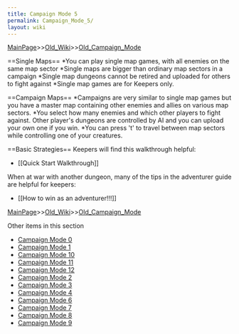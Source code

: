 ```yaml
---
title: Campaign Mode 5
permalink: Campaign_Mode_5/
layout: wiki
---
```


[MainPage](/keeperrl_wiki/ "wikilink")>>[Old_Wiki](/keeperrl_wiki/Old_Wiki "wikilink")>>[Old_Campaign_Mode](/keeperrl_wiki/Old_Campaign_Mode "wikilink")

==Single Maps==
*You can play single map games, with all enemies on the same map sector
*Single maps are bigger than ordinary map sectors in a campaign
*Single map dungeons cannot be retired and uploaded for others to fight against
*Single map games are for Keepers only.

==Campaign Maps==
*Campaigns are very similar to single map games but you have a master map containing other enemies and allies on various map sectors.
*You select how many enemies and which other players to fight against. Other player's dungeons are controlled by AI and you can upload your own one if you win.
*You can press 't' to travel between map sectors while controlling one of your creatures.

==Basic Strategies==
Keepers will find this walkthrough helpful:
* [[Quick Start Walkthrough]]

When at war with another dungeon, many of the tips in the adventurer guide are helpful for keepers:
* [[How to win as an adventurer!!!]]

[MainPage](/keeperrl_wiki/ "wikilink")>>[Old_Wiki](/keeperrl_wiki/Old_Wiki "wikilink")>>[Old_Campaign_Mode](/keeperrl_wiki/Old_Campaign_Mode "wikilink")

Other items in this section
-    [Campaign Mode 0](/keeperrl_wiki/Campaign_Mode_0 "wikilink")
-    [Campaign Mode 1](/keeperrl_wiki/Campaign_Mode_1 "wikilink")
-    [Campaign Mode 10](/keeperrl_wiki/Campaign_Mode_10 "wikilink")
-    [Campaign Mode 11](/keeperrl_wiki/Campaign_Mode_11 "wikilink")
-    [Campaign Mode 12](/keeperrl_wiki/Campaign_Mode_12 "wikilink")
-    [Campaign Mode 2](/keeperrl_wiki/Campaign_Mode_2 "wikilink")
-    [Campaign Mode 3](/keeperrl_wiki/Campaign_Mode_3 "wikilink")
-    [Campaign Mode 4](/keeperrl_wiki/Campaign_Mode_4 "wikilink")
-    [Campaign Mode 6](/keeperrl_wiki/Campaign_Mode_6 "wikilink")
-    [Campaign Mode 7](/keeperrl_wiki/Campaign_Mode_7 "wikilink")
-    [Campaign Mode 8](/keeperrl_wiki/Campaign_Mode_8 "wikilink")
-    [Campaign Mode 9](/keeperrl_wiki/Campaign_Mode_9 "wikilink")
